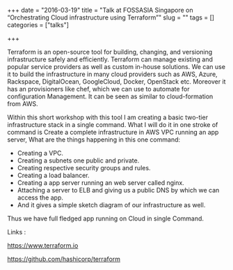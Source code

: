+++ 
date = "2016-03-19"
title = "Talk at FOSSASIA Singapore on “Orchestrating Cloud infrastructure using Terraform”"
slug = "" 
tags = []
categories = ["talks"]

+++

Terraform is an open-source tool for building, changing, and versioning infrastructure safely and efficiently. 
Terraform can manage existing and popular service providers as well as custom in-house solutions. We can use it to build the infrastructure in many cloud providers such as AWS, Azure, Rackspace, DigitalOcean, GoogleCloud, Docker, OpenStack etc. Moreover it has an provisioners like chef, which we can use to automate for configuration Management. It can be seen as similar to cloud-formation from AWS. 

Within this short workshop with this tool I am creating a basic two-tier infrastructure stack in a single command. What I will do it in one stroke of command is Create a complete infrastructure in AWS VPC running an app server, What are the things happening in this one command:
 - Creating a VPC.
 - Creating a subnets one public and private.
 - Creating respective security groups and rules. 
 - Creating a load balancer. 
 - Creating a app server running an web server called nginx. 
 - Attaching a server to ELB and giving us a public DNS by which we can access the app. 
 - And it gives a simple sketch diagram of our infrastructure as well. 
 
 Thus we have full fledged app running on Cloud in single Command. 
 
 Links : 
 
 https://www.terraform.io

 https://github.com/hashicorp/terraform
